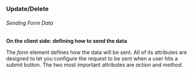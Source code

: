 ### Update/Delete

###### Sending Form Data

**On the client side: defining how to send the data**

The *form* element defines how the data will be sent. All of its attributes are designed to let you configure the request to be sent when a user hits a submit button. The two most important attributes are *action* and *method*.

